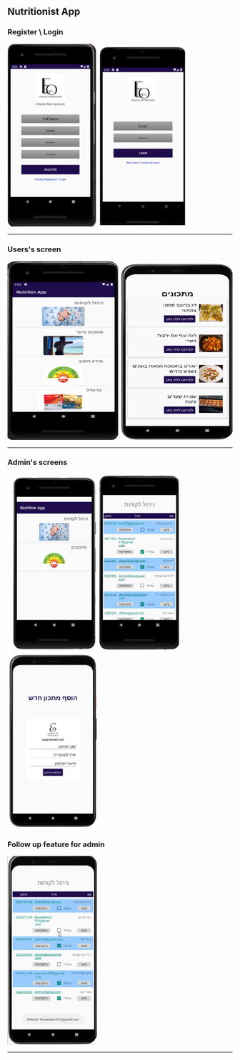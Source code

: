 ## Nutritionist App


### Register \ Login
<img src="img/Register.png" width=200> <img src="img/Login.png" width=200>

---

### Users's screen
<img src="img/Menu-screen.png" width=250 height=400>      <img src="img/food.PNG" width=250 height=400>

---

### Admin's screens  
<img src="img/Menu-admin.JPG" width=200> <img src="img/customers-admin.JPG" width=180 height=395> <img src="img/add.PNG" width=200 height=395>


### Follow up feature for admin  
<img src="img/graph.gif" width=200>

---
